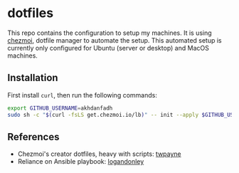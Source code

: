 # dotfiles

This repo contains the configuration to setup my machines.
It is using [chezmoi](https://www.chezmoi.io/), dotfile manager to automate the setup.
This automated setup is currently only configured for Ubuntu (server or desktop) and MacOS machines.

## Installation

First install `curl`, then run the following commands:

```bash
export GITHUB_USERNAME=akhdanfadh
sudo sh -c "$(curl -fsLS get.chezmoi.io/lb)" -- init --apply $GITHUB_USERNAME
```

## References

- Chezmoi's creator dotfiles, heavy with scripts: [twpayne](https://github.com/twpayne/dotfiles) 
- Reliance on Ansible playbook: [logandonley](https://github.com/logandonley/dotfiles) 
